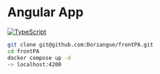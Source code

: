 # Angular App

[![TypeScript](https://badgen.net/badge/icon/typescript?icon=typescript&label)](https://typescriptlang.org) 

```sh
git clone git@github.com:Doriangue/frontPA.git
cd frontPA
docker compose up -d
-> localhost:4200
```